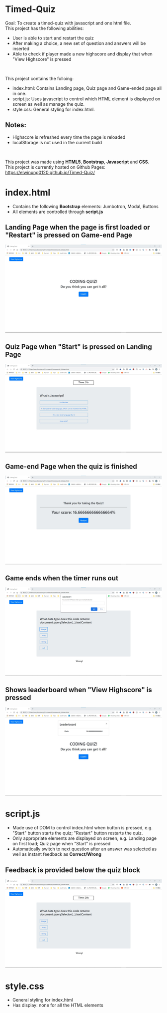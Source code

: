 # Timed-Quiz
Goal: To create a timed-quiz with javascript and one html file.<br>
This project has the following abilities:
- User is able to start and restart the quiz
- After making a choice, a new set of question and answers will be inserted
- Able to check if player made a new highscore and display that when "View Highscore" is pressed

<br>

This project contains the folloing:
- index.html: Contains Landing page, Quiz page and Game-ended page all in one.
- script.js: Uses javascript to control which HTML element is displayed on screen as well as manage the quiz.
- style.css: General styling for index.html.

## Notes:
- Highscore is refreshed every time the page is reloaded
- localStorage is not used in the current build

<br>

This project was made using **HTML5**, **Bootstrap**, **Javascript** and **CSS**.<br>
This project is currently hosted on Github Pages: https://elwinung0120.github.io/Timed-Quiz/

# index.html
- Contains the following **Bootstrap** elements: Jumbotron, Modal, Buttons
- All elements are controlled through **script.js**

## Landing Page when the page is first loaded or "Restart" is pressed on Game-end Page
<img src="./img/readme/landing.jpg" alt="Landing page showcase" style="margin-left: auto; margin-right: auto" />

## Quiz Page when "Start" is pressed on Landing Page
<img src="./img/readme/quiz.jpg" alt="Quiz page showcase" style="margin-left: auto; margin-right: auto" />

## Game-end Page when the quiz is finished
<img src="./img/readme/gameend_finished.jpg" alt="Game-end page showcase" style="margin-left: auto; margin-right: auto" />

## Game ends when the timer runs out
<img src="./img/readme/gameend_timeout.jpg" alt="Game-end page at timeout showcase" style="margin-left: auto; margin-right: auto" />

## Shows leaderboard when "View Highscore" is pressed
<img src="./img/readme/leaderboard.jpg" alt="Leaderboard showcase" style="margin-left: auto; margin-right: auto" />

# script.js
- Made use of DOM to control index.html when button is pressed, e.g. "Start" button starts the quiz; "Restart" button restarts the quiz.
- Only appropriate elements are displayed on screen, e.g. Landing page on first load; Quiz page when "Start" is pressed
- Automatically switch to next question after an answer was selected as well as instant feedback as **Correct/Wrong**

## Feedback is provided below the quiz block
<img src="./img/readme/quiz_feedback.jpg" alt="index.html showcase" style="margin-left: auto; margin-right: auto" />

# style.css
- General styling for index.html
- Has display: none for all the HTML elements
